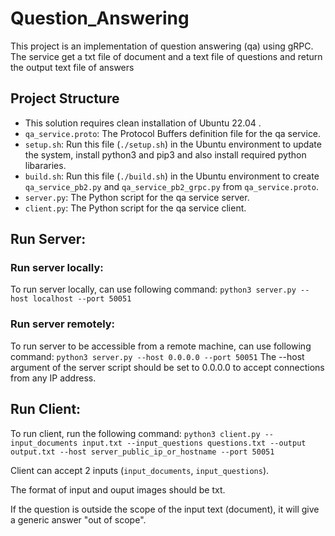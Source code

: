 # Question_Answering

This project is an implementation of question answering (qa) using gRPC. The service get a txt file of document and a text file of questions and return the output text file of answers

## Project Structure

- This solution requires clean installation of Ubuntu 22.04 .
- `qa_service.proto`: The Protocol Buffers definition file for the qa service.
- `setup.sh`: Run this file (`./setup.sh`) in the Ubuntu environment to update the system, install python3 and pip3 and also install required python libararies. 
- `build.sh`: Run this file (`./build.sh`) in the Ubuntu environment to create `qa_service_pb2.py` and `qa_service_pb2_grpc.py` from `qa_service.proto`.
- `server.py`: The Python script for the qa service server.
- `client.py`: The Python script for the qa service client.

## Run Server:
### Run server locally:
To run server locally, can use following command: `python3 server.py --host localhost --port 50051`
### Run server remotely: 
To run server to be accessible from a remote machine, can use following command: `python3 server.py --host 0.0.0.0 --port 50051` 
The --host argument of the server script should be set to 0.0.0.0 to accept connections from any IP address.

## Run Client:
To run client, run the following command: `python3 client.py --input_documents input.txt --input_questions questions.txt --output output.txt --host server_public_ip_or_hostname --port 50051`

Client can accept 2 inputs (`input_documents`, `input_questions`).

The format of input and ouput images should be txt.

If the question is outside the scope of the input text (document), it will give a generic answer "out of scope".
